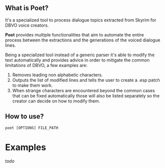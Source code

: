 ## What is Poet?

It's a specialized tool to process dialogue topics extracted from Skyrim for DBVO voice creators.

**Poet** provides multiple functionalities that aim to automate the entire process between the extractions and the generations of the voiced dialogue lines.

Being a specialized tool instead of a generic parser it's able to modify the text automatically and provides advice in order to mitigate the common limitations of DBVO, a few examples are:

1. Removes leading non alphabetic characters.
2. Outputs the list of modified lines and tells the user to create a .esp patch to make them work.
3. When strange characters are encountered beyond the common cases that can be fixed automatically those will also be listed separately so the creator can decide on how to modify them.

## How to use?

`poet [OPTIONS] FILE_PATH`

# Examples

_todo_
